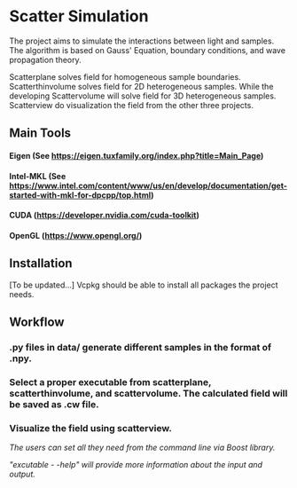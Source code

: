 # Scatter Simulation
The project aims to simulate the interactions between light and samples. The algorithm is based on Gauss' Equation, boundary conditions, and wave propagation theory.

Scatterplane solves field for homogeneous sample boundaries. Scatterthinvolume solves field for 2D heterogeneous samples. While the developing Scattervolume will solve field for 3D heterogeneous samples. Scatterview do visualization the field from the other three projects.

## Main Tools
#### Eigen (See https://eigen.tuxfamily.org/index.php?title=Main_Page)
#### Intel-MKL (See https://www.intel.com/content/www/us/en/develop/documentation/get-started-with-mkl-for-dpcpp/top.html)
#### CUDA (https://developer.nvidia.com/cuda-toolkit)
#### OpenGL (https://www.opengl.org/)

## Installation
[To be updated...] Vcpkg should be able to install all packages the project needs.


## Workflow
### .py files in data/ generate different samples in the format of .npy. 
### Select a proper executable from scatterplane, scatterthinvolume, and scattervolume. The calculated field will be saved as .cw file.
### Visualize the field using scatterview.

*The users can set all they need from the command line via Boost library.*

*"excutable - -help" will provide more information about the input and output.*

